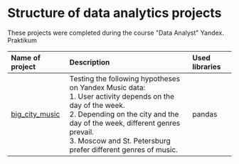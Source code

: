 # Structure of data analytics projects


These projects were completed during the course "Data Analyst" Yandex. Praktikum

| Name of project | Description | Used libraries |
|:----------------|:------------|:---------------|
| [big_city_music](https://github.com/mrKostya19/Data-Analyst/tree/main/Data_Analyst_projects/big_city_music) | Testing the following hypotheses on Yandex Music data: <br/> 1. User activity depends on the day of the week. <br/> 2. Depending on the city and the day of the week, different genres prevail. <br/> 3. Moscow and St. Petersburg prefer different genres of music. | pandas |
